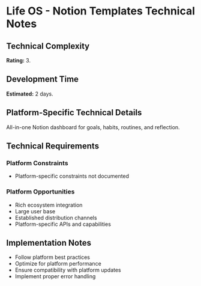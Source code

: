 # Life OS - Notion Templates Technical Notes

## Technical Complexity
**Rating:** 3.

## Development Time
**Estimated:** 2 days.

## Platform-Specific Technical Details
All-in-one Notion dashboard for goals, habits, routines, and reflection.

## Technical Requirements

### Platform Constraints
- Platform-specific constraints not documented

### Platform Opportunities
- Rich ecosystem integration
- Large user base
- Established distribution channels
- Platform-specific APIs and capabilities

## Implementation Notes
- Follow platform best practices
- Optimize for platform performance
- Ensure compatibility with platform updates
- Implement proper error handling
